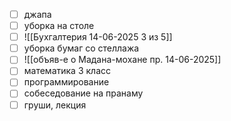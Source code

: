- [ ] джапа
- [ ] уборка на столе
- [ ] ![[Бухгалтерия 14-06-2025 3 из 5]]
- [ ] уборка бумаг со стеллажа
- [ ] ![[объяв-е о Мадана-мохане пр. 14-06-2025]]
- [ ] математика 3 класс
- [ ] программирование 
- [ ] собеседование на пранаму
- [ ] груши, лекция